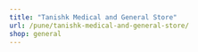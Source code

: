 ```yaml
---
title: "Tanishk Medical and General Store"
url: /pune/tanishk-medical-and-general-store/
shop: general
---
```

